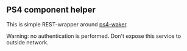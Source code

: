 ## PS4 component helper

This is simple REST-wrapper around [ps4-waker](https://github.com/dhleong/ps4-waker).

Warning: no authentication is performed. Don't expose this service to outside network.